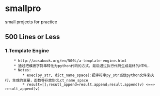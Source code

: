 # smallpro
small projects for practice

## 500 Lines or Less 
### 1.Template Engine
        * http://aosabook.org/en/500L/a-template-engine.html
        * 通过把模板字符串转化为python代码的方式，最后通过执行代码生成最终的HTML.
        * Notes:
            * exec(py_str, dict_name_space):把字符串py_str当做python文件来执行，生成的变量，函数等存放到dict_name_space
            * result=[];resutl_append=result.append;result.append(v) <==> result_append(v)
    
